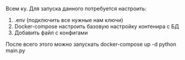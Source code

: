 Всем ку. Для запуска данного потребуется настроить:
1. .env (подключить все нужные нам ключи)
2.  Docker-compose настроить базовую настройку контенира с БД
3.  Добавить файл с конфигами

После всего этого можно запускать 
docker-compose up -d
python main.py
